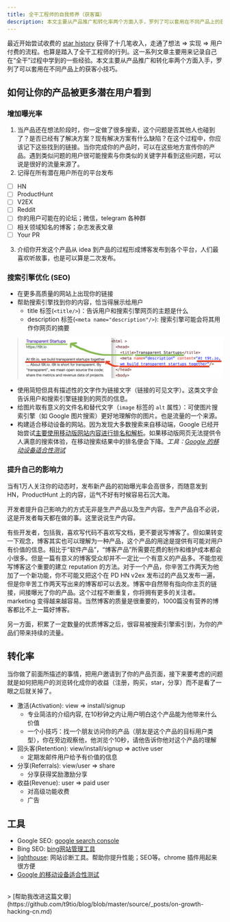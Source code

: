 ```yaml
---
title: 全干工程师的自我修养（获客篇）
description: 本文主要从产品推广和转化率两个方面入手，罗列了可以套用在不同产品上的获客小技巧。
---
```


最近开始尝试收费的 [star history](https://github.com/timqian/star-history) 获得了十几笔收入，走通了想法 => 实现 => 用户付费的流程。也算是踏入了全干工程师的行列。这一系列文章主要用来记录自己在“全干”过程中学到的一些经验。本文主要从产品推广和转化率两个方面入手，罗列了可以套用在不同产品上的获客小技巧。

## 如何让你的产品被更多潜在用户看到

### 增加曝光率

1. 当产品还在想法阶段时，你一定做了很多搜索，这个问题是否其他人也碰到了？是否已经有了解决方案？现有解决方案有什么缺陷？在这个过程中，你应该记下这些找到的链接。当你完成你的产品时，可以在这些地方宣传你的产品。遇到类似问题的用户很可能搜索与你类似的关键字并看到这些问题，可以说是很好的流量来源了。
2. 记得在所有潜在用户所在的平台发布
  - [ ] HN
  - [ ] ProductHunt
  - [ ] V2EX
  - [ ] Reddit
  - [ ] 你的用户可能在的论坛；微信，telegram  各种群
  - [ ] 相关领域知名的博客；杂志发表文章
  - [ ] Your PR
3. 介绍你开发这个产品从 idea 到产品的过程形成博客发布到各个平台，人们最喜欢听故事，也是可以算是二次发布。

### 搜索引擎优化 (SEO)

- 在更多高质量的网站上出现你的链接
- 帮助搜索引擎找到你的内容，恰当得展示给用户
  - title 标签(`<title/>`)：告诉用户和搜索引擎网页的主题是什么
  - description 标签(`<meta name="description"/>`): 搜索引擎可能会将其用作你网页的摘要

> ![head 中内容和呈现在搜索结果关系](https://raw.githubusercontent.com/timqian/images/master/Screen%20Shot%202019-03-15%20at%2010.01.27%20PM.png)

- 使用简短但具有描述性的文字作为链接文字（链接的可见文字）。这类文字会告诉用户和搜索引擎链接到的网页的信息。
- 给图片取有意义的文件名和替代文字（`image` 标签的 `alt` 属性）：可使图片搜索引擎（如 Google 图片搜索）更好地理解你的图片。也是流量的一个来源。
- 构建适合移动设备的网站。因为发现大多数搜索来自移动端，Google 已经开始尝试[主要使用移动版网站内容进行排名和解析](https://webmasters.googleblog.com/2016/11/mobile-first-indexing.html)。如果移动版网页无法提供令人满意的搜索体验，在移动搜索结果中的排名便会下降。*工具：[Google 的移动设备适合性测试](https://search.google.com/test/mobile-friendly)*

### 提升自己的影响力

当有1万人关注你的动态时，发布新产品的初始曝光率会高很多，而随意发到 HN，ProductHunt 上的内容，运气不好有时候容易石沉大海。

开发者提升自己影响力的方式无非是生产产品以及生产内容。生产产品自不必说，这是开发者每天都在做的事。这里说说生产内容。

有些开发者，包括我，喜欢写代码不喜欢写文档，更不要说写博客了。但如果转变一下观念，博客其实也可以理解为一种产品，这个产品的用途是提供有可能对用户有价值的信息。相比于“软件产品”，“博客产品”所需要花费的制作和维护成本都会小很多。但是一篇有意义的博客受众却并不一定比一个有意义的产品多。不能忽视写博客这个重要的建立 reputation 的方法。对于一个产品，你辛苦工作两天为他加了一个新功能，你不可能又把这个在 PD HN v2ex 发布过的产品又发布一遍，但是你辛苦工作两天写出来的博客却可以去发。博客中自然带有指向你主页的链接，间接曝光了你的产品。这个过程不断重复，你将拥有更多的关注者。marketing 变得越来越容易。当然博客的质量是很重要的，1000篇没有营养的博客都比不上一篇好博客。

另一方面，积累了一定数量的优质博客之后，很容易被搜索引擎索引到，为你的产品们带来持续的流量。

## 转化率

当你做了前面所描述的事情，把用户邀请到了你的产品页面，接下来要考虑的问题就是如何把用户的浏览转化成你的收益（注册，购买，star，分享）而不是看了一眼之后就关掉了。

- 激活(Activation): view => install/signup
  - 专业简洁的介绍内容, 在10秒钟之内让用户明白这个产品能为他带来什么价值
  - 一个小技巧：找一个朋友访问你的产品（朋友是这个产品的目标用户类型），你在旁边观察他，他浏览个10秒，请他告诉你他对这个产品的理解
- 回头客(Retention): view/install/signup => active user
  - 定期发邮件用户给予有价值的信息
- 分享(Referrals): view/user => share
  - 分享获得奖励激励分享
- 收益(Revenue): user => paid user
  - 对高级功能收费
  - 广告

## 工具

- Google SEO: [google search console](https://search.google.com/search-console)
- Bing SEO: [bing网站管理工具](https://www.bing.com/toolbox/webmaster)
- [lighthouse](https://github.com/GoogleChrome/lighthouse): 网站诊断工具。帮助你提升性能；SEO等。chrome 插件用起来很方便
- [Google 的移动设备适合性测试](https://search.google.com/test/mobile-friendly)

<br/>
> [帮助我改进这篇文章](https://github.com/t9tio/blog/blob/master/source/_posts/on-growth-hacking-cn.md)